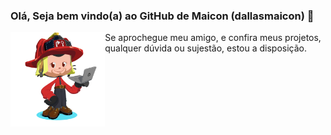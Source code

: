 ### Olá, Seja bem vindo(a) ao GitHub de Maicon (dallasmaicon) 👋

<img src="https://github.com/dallasmaicon/dallasmaicon/blob/master/image/octocat.png?raw=true" title="Octocat de DallasMaicon" alt="Octocat de DallasMaicon" width="30%" align="left" />

<p>Se aprochegue meu amigo, e confira meus projetos, qualquer dúvida ou sujestão, estou a disposição.</p>

<!--
**dallasmaicon/dallasmaicon** is a ✨ _special_ ✨ repository because its `README.md` (this file) appears on your GitHub profile.

Here are some ideas to get you started:

- 🔭 I’m currently working on ...
- 🌱 I’m currently learning ...
- 👯 I’m looking to collaborate on ...
- 🤔 I’m looking for help with ...
- 💬 Ask me about ...
- 📫 How to reach me: ...
- 😄 Pronouns: ...
- ⚡ Fun fact: ...
-->
